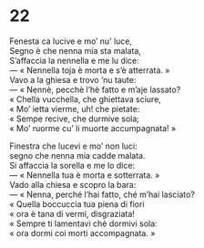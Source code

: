 # 22  
  
Fenesta ca lucive e mo’ nu’ luce,  
Segno è che nenna mia sta malata,  
S’affaccia la nennella e me lu dice:  
— « Nennella toja è morta e s’è atterrata. »  
Vavo a la ghiesa e trovo ’nu taute:  
— « Nennè, pecchè l’hè fatto e m’aje lassato?  
« Chella vucchella, che ghiettava sciure,  
« Mo’ ietta vierme, uh! che pietate:  
« Sempe recive, che durmive sola;  
« Mo’ ruorme cu’ li muorte accumpagnata! »

Finestra che lucevi e mo’ non luci:  
segno che nenna mia cadde malata.  
Si affaccia la sorella e me lo dice:  
— « Nennella tua è morta e sotterrata. »  
Vado alla chiesa e scopro la bara:  
— « Nenna, perché l’hai fatto, ché m’hai lasciato?  
« Quella boccuccia tua piena di fiori  
« ora è tana di vermi, disgraziata!  
« Sempre ti lamentavi ché dormivi sola:  
« ora dormi coi morti accompagnata. »


